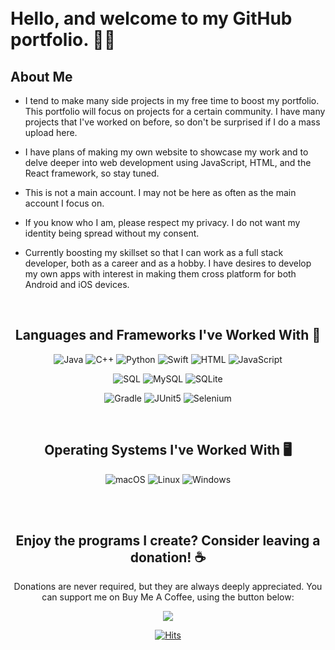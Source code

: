<br>

</br>


# Hello, and welcome to my GitHub portfolio. 👋🏼

## About Me
- I tend to make many side projects in my free time to boost my portfolio. This portfolio will focus on projects for a certain community. I have many projects that I've worked on before, so don't be surprised if I do a mass upload here.

- I have plans of making my own website to showcase my work and to delve deeper into web development using JavaScript, HTML, and the React framework, so stay tuned.

- This is not a main account. I may not be here as often as the main account I focus on.

- If you know who I am, please respect my privacy. I do not want my identity being spread without my consent.

- Currently boosting my skillset so that I can work as a full stack developer, both as a career and as a hobby. I have desires to develop my own apps with interest in making them cross platform for both Android and iOS devices.
  

<br>

<div align = center>

## Languages and Frameworks I've Worked With 📖

![Java] ![C++] ![Python] ![Swift] ![HTML] ![JavaScript] 

![SQL] ![MySQL] ![SQLite] 

![Gradle] ![JUnit5] ![Selenium]



<br>


## Operating Systems I've Worked With 🖥️

![macOS] ![Linux] ![Windows]

<br>
<br>

## Enjoy the programs I create? Consider leaving a donation! ☕️
Donations are never required, but they are always deeply appreciated. You can support me on Buy Me A Coffee, using the button below:

<a href="https://www.buymeacoffee.com/v2ftrsbdkv7"><img src="https://img.buymeacoffee.com/button-api/?text=Buy me a book&emoji=📖&slug=v2ftrsbdkv7&button_colour=FFDD00&font_colour=000000&font_family=Inter&outline_colour=000000&coffee_colour=ffffff" /></a>



<!--<a href = "https://www.buymeacoffee.com/v2ftrsbdkv7" /> <img alt = "Static-Badge" src = "https://img.shields.io/badge/Buy_Me_A_Coffee!-yellow?style=flat-square&logo=buymeacoffee"/></a>
-->



[![Hits](https://hits.sh/github.com/Professional-Bed-Breaker.svg?label=Hits&style=flat-square)](https://hits.sh/github.com/Professional-Bed-Breaker/)

<!------------------------------------------------------------------------>


<!-- Programming Languages -->
[Java]: https://img.shields.io/badge/Java-red?style=flat-square&logo=Java
[C++]: https://img.shields.io/badge/C%2B%2B-red?style=flat-square&logo=C%2B%2B
[Python]: https://img.shields.io/badge/Python-red?style=flat-square&logo=python
[Swift]: https://img.shields.io/badge/Swift-white?style=flat-square&logo=swift

<!-- Web Development -->
[HTML]: https://img.shields.io/badge/HTML-white?style=flat-square&logo=html5

[JavaScript]: https://img.shields.io/badge/JavaScript-white?style=flat-square&logo=javascript

<!-- Query Languages -->
[SQL]: https://img.shields.io/badge/SQL-black?style=flat-square&logo=microsoftsqlserver
[MySQL]: https://img.shields.io/badge/MySQL-black?style=flat-square&logo=mysql
[SQLite]: https://img.shields.io/badge/SQLite-black?style=flat-square&logo=sqlite


<!-- Build Managers? -->
[Gradle]: https://img.shields.io/badge/Gradle-green?style=flat-square&logo=Gradle

<!-- Frameworks -->
[JUnit5]: https://img.shields.io/badge/JUnit5-black?style=flat-square&logo=junit5
[Selenium]: https://img.shields.io/badge/Selenium-black?style=flat-square&logo=selenium


<!-- Operating Systems -->
[macOS]: https://img.shields.io/badge/macOS-black?style=flat-square&logo=macos

[Linux]: https://img.shields.io/badge/Linux-black?style=flat-square&logo=linux

[Windows]: https://img.shields.io/badge/Windows-black?style=flat-square&logo=windows

